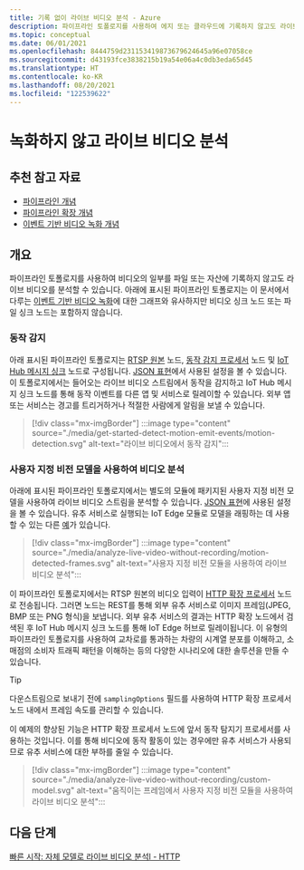 ```yaml
---
title: 기록 없이 라이브 비디오 분석 - Azure
description: 파이프라인 토폴로지를 사용하여 에지 또는 클라우드에 기록하지 않고도 라이브 비디오 스트림에서 분석을 추출할 수 있습니다. 이 문서에서는 이러한 개념에 대해 설명합니다.
ms.topic: conceptual
ms.date: 06/01/2021
ms.openlocfilehash: 8444759d231153419873679624645a96e07058ce
ms.sourcegitcommit: d43193fce3838215b19a54e06a4c0db3eda65d45
ms.translationtype: HT
ms.contentlocale: ko-KR
ms.lasthandoff: 08/20/2021
ms.locfileid: "122539622"
---
```

# <a name="analyzing-live-videos-without-recording"></a>녹화하지 않고 라이브 비디오 분석

## <a name="suggested-pre-reading"></a>추천 참고 자료 

* [파이프라인 개념](pipeline.md)
* [파이프라인 확장 개념](pipeline-extension.md)
* [이벤트 기반 비디오 녹화 개념](event-based-video-recording-concept.md)

## <a name="overview"></a>개요  

파이프라인 토폴로지를 사용하여 비디오의 일부를 파일 또는 자산에 기록하지 않고도 라이브 비디오를 분석할 수 있습니다. 아래에 표시된 파이프라인 토폴로지는 이 문서에서 다루는 [이벤트 기반 비디오 녹화](event-based-video-recording-concept.md)에 대한 그래프와 유사하지만 비디오 싱크 노드 또는 파일 싱크 노드는 포함하지 않습니다.

### <a name="motion-detection"></a>동작 감지

아래 표시된 파이프라인 토폴로지는 [RTSP 원본](pipeline.md#rtsp-source) 노드, [동작 감지 프로세서](pipeline.md#motion-detection-processor) 노드 및 [IoT Hub 메시지 싱크](pipeline.md#iot-hub-message-sink) 노드로 구성됩니다. [JSON 표현](https://github.com/Azure/video-analyzer/blob/main/pipelines/live/topologies/motion-detection/topology.json)에서 사용된 설정을 볼 수 있습니다. 이 토폴로지에서는 들어오는 라이브 비디오 스트림에서 동작을 감지하고 IoT Hub 메시지 싱크 노드를 통해 동작 이벤트를 다른 앱 및 서비스로 릴레이할 수 있습니다. 외부 앱 또는 서비스는 경고를 트리거하거나 적절한 사람에게 알림을 보낼 수 있습니다.

> [!div class="mx-imgBorder"]
> :::image type="content" source="./media/get-started-detect-motion-emit-events/motion-detection.svg" alt-text="라이브 비디오에서 동작 감지":::

### <a name="analyzing-video-using-a-custom-vision-model"></a>사용자 지정 비전 모델을 사용하여 비디오 분석 

아래에 표시된 파이프라인 토폴로지에서는 별도의 모듈에 패키지된 사용자 지정 비전 모델을 사용하여 라이브 비디오 스트림을 분석할 수 있습니다. [JSON 표현](https://github.com/Azure/video-analyzer/blob/main/pipelines/live/topologies/httpExtension/topology.json)에 사용된 설정을 볼 수 있습니다. 유추 서비스로 실행되는 IoT Edge 모듈로 모델을 래핑하는 데 사용할 수 있는 다른 [예](https://github.com/Azure/video-analyzer/tree/main/edge-modules/extensions)가 있습니다.

> [!div class="mx-imgBorder"]
> :::image type="content" source="./media/analyze-live-video-without-recording/motion-detected-frames.svg" alt-text="사용자 지정 비전 모듈을 사용하여 라이브 비디오 분석":::

이 파이프라인 토폴로지에서는 RTSP 원본의 비디오 입력이 [HTTP 확장 프로세서](pipeline.md#http-extension-processor) 노드로 전송됩니다. 그러면 노드는 REST를 통해 외부 유추 서비스로 이미지 프레임(JPEG, BMP 또는 PNG 형식)을 보냅니다. 외부 유추 서비스의 결과는 HTTP 확장 노드에서 검색된 후 IoT Hub 메시지 싱크 노드를 통해 IoT Edge 허브로 릴레이됩니다. 이 유형의 파이프라인 토폴로지를 사용하여 교차로를 통과하는 차량의 시계열 분포를 이해하고, 소매점의 소비자 트래픽 패턴을 이해하는 등의 다양한 시나리오에 대한 솔루션을 만들 수 있습니다.

>[!TIP]
> 다운스트림으로 보내기 전에 `samplingOptions` 필드를 사용하여 HTTP 확장 프로세서 노드 내에서 프레임 속도를 관리할 수 있습니다.

이 예제의 향상된 기능은 HTTP 확장 프로세서 노드에 앞서 동작 탐지기 프로세서를 사용하는 것입니다. 이를 통해 비디오에 동작 활동이 있는 경우에만 유추 서비스가 사용되므로 유추 서비스에 대한 부하를 줄일 수 있습니다.

> [!div class="mx-imgBorder"]
> :::image type="content" source="./media/analyze-live-video-without-recording/custom-model.svg" alt-text="움직이는 프레임에서 사용자 지정 비전 모듈을 사용하여 라이브 비디오 분석":::

## <a name="next-steps"></a>다음 단계

[빠른 시작: 자체 모델로 라이브 비디오 분석l - HTTP](analyze-live-video-use-your-model-http.md)
